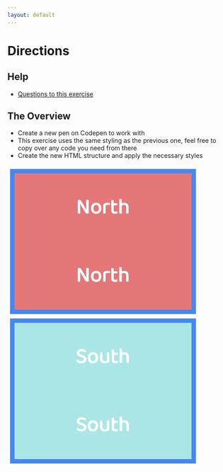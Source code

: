 ```yaml
---
layout: default
---
```

# Directions

## Help

- [Questions to this exercise](http://askbot.greenfox.academy/questions/scope:all/sort:activity-desc/tags:directionsagain/page:1/)

## The Overview

- Create a new pen on Codepen to work with
- This exercise uses the same styling as the previous one, feel free to copy over any code you need from there
- Create the new HTML structure and apply the necessary styles

![directions](assets/03.png)

